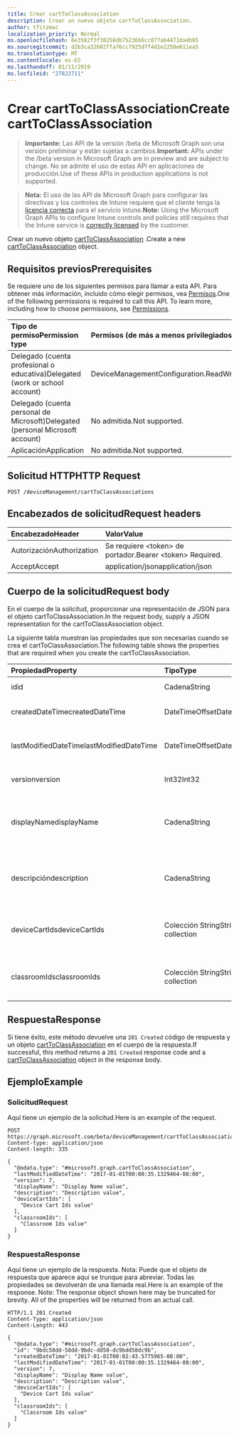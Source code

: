 ```yaml
---
title: Crear cartToClassAssociation
description: Crear un nuevo objeto cartToClassAssociation.
author: tfitzmac
localization_priority: Normal
ms.openlocfilehash: 6e3582f3f38258db75236b6cc877a64471da4b85
ms.sourcegitcommit: d2b3ca32602ffa76cc7925d7f4d1e2258e611ea5
ms.translationtype: MT
ms.contentlocale: es-ES
ms.lasthandoff: 01/11/2019
ms.locfileid: "27822711"
---
```

# <a name="create-carttoclassassociation"></a><span data-ttu-id="9633e-103">Crear cartToClassAssociation</span><span class="sxs-lookup"><span data-stu-id="9633e-103">Create cartToClassAssociation</span></span>

> <span data-ttu-id="9633e-104">**Importante:** Las API de la versión /beta de Microsoft Graph son una versión preliminar y están sujetas a cambios.</span><span class="sxs-lookup"><span data-stu-id="9633e-104">**Important:** APIs under the /beta version in Microsoft Graph are in preview and are subject to change.</span></span> <span data-ttu-id="9633e-105">No se admite el uso de estas API en aplicaciones de producción.</span><span class="sxs-lookup"><span data-stu-id="9633e-105">Use of these APIs in production applications is not supported.</span></span>

> <span data-ttu-id="9633e-106">**Nota:** El uso de las API de Microsoft Graph para configurar las directivas y los controles de Intune requiere que el cliente tenga la [licencia correcta](https://go.microsoft.com/fwlink/?linkid=839381) para el servicio Intune.</span><span class="sxs-lookup"><span data-stu-id="9633e-106">**Note:** Using the Microsoft Graph APIs to configure Intune controls and policies still requires that the Intune service is [correctly licensed](https://go.microsoft.com/fwlink/?linkid=839381) by the customer.</span></span>

<span data-ttu-id="9633e-107">Crear un nuevo objeto [cartToClassAssociation](../resources/intune-deviceconfig-carttoclassassociation.md) .</span><span class="sxs-lookup"><span data-stu-id="9633e-107">Create a new [cartToClassAssociation](../resources/intune-deviceconfig-carttoclassassociation.md) object.</span></span>
## <a name="prerequisites"></a><span data-ttu-id="9633e-108">Requisitos previos</span><span class="sxs-lookup"><span data-stu-id="9633e-108">Prerequisites</span></span>
<span data-ttu-id="9633e-p102">Se requiere uno de los siguientes permisos para llamar a esta API. Para obtener más información, incluido cómo elegir permisos, vea [Permisos](/graph/permissions-reference).</span><span class="sxs-lookup"><span data-stu-id="9633e-p102">One of the following permissions is required to call this API. To learn more, including how to choose permissions, see [Permissions](/graph/permissions-reference).</span></span>

|<span data-ttu-id="9633e-111">Tipo de permiso</span><span class="sxs-lookup"><span data-stu-id="9633e-111">Permission type</span></span>|<span data-ttu-id="9633e-112">Permisos (de más a menos privilegiados)</span><span class="sxs-lookup"><span data-stu-id="9633e-112">Permissions (from most to least privileged)</span></span>|
|:---|:---|
|<span data-ttu-id="9633e-113">Delegado (cuenta profesional o educativa)</span><span class="sxs-lookup"><span data-stu-id="9633e-113">Delegated (work or school account)</span></span>|<span data-ttu-id="9633e-114">DeviceManagementConfiguration.ReadWrite.All</span><span class="sxs-lookup"><span data-stu-id="9633e-114">DeviceManagementConfiguration.ReadWrite.All</span></span>|
|<span data-ttu-id="9633e-115">Delegado (cuenta personal de Microsoft)</span><span class="sxs-lookup"><span data-stu-id="9633e-115">Delegated (personal Microsoft account)</span></span>|<span data-ttu-id="9633e-116">No admitida.</span><span class="sxs-lookup"><span data-stu-id="9633e-116">Not supported.</span></span>|
|<span data-ttu-id="9633e-117">Aplicación</span><span class="sxs-lookup"><span data-stu-id="9633e-117">Application</span></span>|<span data-ttu-id="9633e-118">No admitida.</span><span class="sxs-lookup"><span data-stu-id="9633e-118">Not supported.</span></span>|

## <a name="http-request"></a><span data-ttu-id="9633e-119">Solicitud HTTP</span><span class="sxs-lookup"><span data-stu-id="9633e-119">HTTP Request</span></span>
<!-- {
  "blockType": "ignored"
}
-->
``` http
POST /deviceManagement/cartToClassAssociations
```

## <a name="request-headers"></a><span data-ttu-id="9633e-120">Encabezados de solicitud</span><span class="sxs-lookup"><span data-stu-id="9633e-120">Request headers</span></span>
|<span data-ttu-id="9633e-121">Encabezado</span><span class="sxs-lookup"><span data-stu-id="9633e-121">Header</span></span>|<span data-ttu-id="9633e-122">Valor</span><span class="sxs-lookup"><span data-stu-id="9633e-122">Value</span></span>|
|:---|:---|
|<span data-ttu-id="9633e-123">Autorización</span><span class="sxs-lookup"><span data-stu-id="9633e-123">Authorization</span></span>|<span data-ttu-id="9633e-124">Se requiere &lt;token&gt; de portador.</span><span class="sxs-lookup"><span data-stu-id="9633e-124">Bearer &lt;token&gt; Required.</span></span>|
|<span data-ttu-id="9633e-125">Accept</span><span class="sxs-lookup"><span data-stu-id="9633e-125">Accept</span></span>|<span data-ttu-id="9633e-126">application/json</span><span class="sxs-lookup"><span data-stu-id="9633e-126">application/json</span></span>|

## <a name="request-body"></a><span data-ttu-id="9633e-127">Cuerpo de la solicitud</span><span class="sxs-lookup"><span data-stu-id="9633e-127">Request body</span></span>
<span data-ttu-id="9633e-128">En el cuerpo de la solicitud, proporcionar una representación de JSON para el objeto cartToClassAssociation.</span><span class="sxs-lookup"><span data-stu-id="9633e-128">In the request body, supply a JSON representation for the cartToClassAssociation object.</span></span>

<span data-ttu-id="9633e-129">La siguiente tabla muestran las propiedades que son necesarias cuando se crea el cartToClassAssociation.</span><span class="sxs-lookup"><span data-stu-id="9633e-129">The following table shows the properties that are required when you create the cartToClassAssociation.</span></span>

|<span data-ttu-id="9633e-130">Propiedad</span><span class="sxs-lookup"><span data-stu-id="9633e-130">Property</span></span>|<span data-ttu-id="9633e-131">Tipo</span><span class="sxs-lookup"><span data-stu-id="9633e-131">Type</span></span>|<span data-ttu-id="9633e-132">Descripción</span><span class="sxs-lookup"><span data-stu-id="9633e-132">Description</span></span>|
|:---|:---|:---|
|<span data-ttu-id="9633e-133">id</span><span class="sxs-lookup"><span data-stu-id="9633e-133">id</span></span>|<span data-ttu-id="9633e-134">Cadena</span><span class="sxs-lookup"><span data-stu-id="9633e-134">String</span></span>|<span data-ttu-id="9633e-135">Clave de la entidad.</span><span class="sxs-lookup"><span data-stu-id="9633e-135">Key of the entity.</span></span>|
|<span data-ttu-id="9633e-136">createdDateTime</span><span class="sxs-lookup"><span data-stu-id="9633e-136">createdDateTime</span></span>|<span data-ttu-id="9633e-137">DateTimeOffset</span><span class="sxs-lookup"><span data-stu-id="9633e-137">DateTimeOffset</span></span>|<span data-ttu-id="9633e-138">Fecha y hora en la que se creó el objeto.</span><span class="sxs-lookup"><span data-stu-id="9633e-138">DateTime the object was created.</span></span>|
|<span data-ttu-id="9633e-139">lastModifiedDateTime</span><span class="sxs-lookup"><span data-stu-id="9633e-139">lastModifiedDateTime</span></span>|<span data-ttu-id="9633e-140">DateTimeOffset</span><span class="sxs-lookup"><span data-stu-id="9633e-140">DateTimeOffset</span></span>|<span data-ttu-id="9633e-141">Fecha y hora en la que se modificó el objeto por última vez.</span><span class="sxs-lookup"><span data-stu-id="9633e-141">DateTime the object was last modified.</span></span>|
|<span data-ttu-id="9633e-142">version</span><span class="sxs-lookup"><span data-stu-id="9633e-142">version</span></span>|<span data-ttu-id="9633e-143">Int32</span><span class="sxs-lookup"><span data-stu-id="9633e-143">Int32</span></span>|<span data-ttu-id="9633e-144">Versión de la CartToClassAssociation.</span><span class="sxs-lookup"><span data-stu-id="9633e-144">Version of the CartToClassAssociation.</span></span>|
|<span data-ttu-id="9633e-145">displayName</span><span class="sxs-lookup"><span data-stu-id="9633e-145">displayName</span></span>|<span data-ttu-id="9633e-146">Cadena</span><span class="sxs-lookup"><span data-stu-id="9633e-146">String</span></span>|<span data-ttu-id="9633e-147">Nombre proporcionado por el administrador de la configuración del dispositivo.</span><span class="sxs-lookup"><span data-stu-id="9633e-147">Admin provided name of the device configuration.</span></span>|
|<span data-ttu-id="9633e-148">descripción</span><span class="sxs-lookup"><span data-stu-id="9633e-148">description</span></span>|<span data-ttu-id="9633e-149">Cadena</span><span class="sxs-lookup"><span data-stu-id="9633e-149">String</span></span>|<span data-ttu-id="9633e-150">Descripción de la CartToClassAssociation proporcionada por el administrador.</span><span class="sxs-lookup"><span data-stu-id="9633e-150">Admin provided description of the CartToClassAssociation.</span></span>|
|<span data-ttu-id="9633e-151">deviceCartIds</span><span class="sxs-lookup"><span data-stu-id="9633e-151">deviceCartIds</span></span>|<span data-ttu-id="9633e-152">Colección String</span><span class="sxs-lookup"><span data-stu-id="9633e-152">String collection</span></span>|<span data-ttu-id="9633e-153">Identificadores de carros de dispositivo que se asociará con clases.</span><span class="sxs-lookup"><span data-stu-id="9633e-153">Identifiers of device carts to be associated with classes.</span></span>|
|<span data-ttu-id="9633e-154">classroomIds</span><span class="sxs-lookup"><span data-stu-id="9633e-154">classroomIds</span></span>|<span data-ttu-id="9633e-155">Colección String</span><span class="sxs-lookup"><span data-stu-id="9633e-155">String collection</span></span>|<span data-ttu-id="9633e-156">Identificadores de aulas que se asociará con carros de dispositivo.</span><span class="sxs-lookup"><span data-stu-id="9633e-156">Identifiers of classrooms to be associated with device carts.</span></span>|



## <a name="response"></a><span data-ttu-id="9633e-157">Respuesta</span><span class="sxs-lookup"><span data-stu-id="9633e-157">Response</span></span>
<span data-ttu-id="9633e-158">Si tiene éxito, este método devuelve una `201 Created` código de respuesta y un objeto [cartToClassAssociation](../resources/intune-deviceconfig-carttoclassassociation.md) en el cuerpo de la respuesta.</span><span class="sxs-lookup"><span data-stu-id="9633e-158">If successful, this method returns a `201 Created` response code and a [cartToClassAssociation](../resources/intune-deviceconfig-carttoclassassociation.md) object in the response body.</span></span>

## <a name="example"></a><span data-ttu-id="9633e-159">Ejemplo</span><span class="sxs-lookup"><span data-stu-id="9633e-159">Example</span></span>
### <a name="request"></a><span data-ttu-id="9633e-160">Solicitud</span><span class="sxs-lookup"><span data-stu-id="9633e-160">Request</span></span>
<span data-ttu-id="9633e-161">Aquí tiene un ejemplo de la solicitud.</span><span class="sxs-lookup"><span data-stu-id="9633e-161">Here is an example of the request.</span></span>
``` http
POST https://graph.microsoft.com/beta/deviceManagement/cartToClassAssociations
Content-type: application/json
Content-length: 335

{
  "@odata.type": "#microsoft.graph.cartToClassAssociation",
  "lastModifiedDateTime": "2017-01-01T00:00:35.1329464-08:00",
  "version": 7,
  "displayName": "Display Name value",
  "description": "Description value",
  "deviceCartIds": [
    "Device Cart Ids value"
  ],
  "classroomIds": [
    "Classroom Ids value"
  ]
}
```

### <a name="response"></a><span data-ttu-id="9633e-162">Respuesta</span><span class="sxs-lookup"><span data-stu-id="9633e-162">Response</span></span>
<span data-ttu-id="9633e-p103">Aquí tiene un ejemplo de la respuesta. Nota: Puede que el objeto de respuesta que aparece aquí se trunque para abreviar. Todas las propiedades se devolverán de una llamada real.</span><span class="sxs-lookup"><span data-stu-id="9633e-p103">Here is an example of the response. Note: The response object shown here may be truncated for brevity. All of the properties will be returned from an actual call.</span></span>
``` http
HTTP/1.1 201 Created
Content-Type: application/json
Content-Length: 443

{
  "@odata.type": "#microsoft.graph.cartToClassAssociation",
  "id": "9bdc58dd-58dd-9bdc-dd58-dc9bdd58dc9b",
  "createdDateTime": "2017-01-01T00:02:43.5775965-08:00",
  "lastModifiedDateTime": "2017-01-01T00:00:35.1329464-08:00",
  "version": 7,
  "displayName": "Display Name value",
  "description": "Description value",
  "deviceCartIds": [
    "Device Cart Ids value"
  ],
  "classroomIds": [
    "Classroom Ids value"
  ]
}
```





